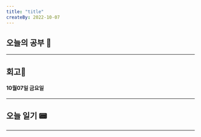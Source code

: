 ```yaml
---
title: "title"
createBy: 2022-10-07
---
```

## 오늘의 공부 🎉
---
### 

## 회고🎇
#### 10월07일 금요일
---
#### 

## 오늘 일기 📟
---
#### 
<Comment/>